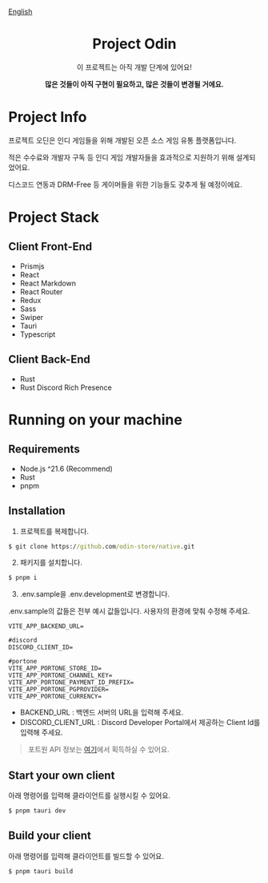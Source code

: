 [English](../README.md)

<div align="center">

# Project Odin

이 프로젝트는 아직 개발 단계에 있어요!

<b>많은 것들이 아직 구현이 필요하고, 많은 것들이 변경될 거에요.</b>

</div>

# Project Info

프로젝트 오딘은 인디 게임들을 위해 개발된
오픈 소스 게임 유통 플랫폼입니다.

적은 수수료와 개발자 구독 등
인디 게임 개발자들을 효과적으로 지원하기 위해 설계되었어요.

디스코드 연동과 DRM-Free 등
게이머들을 위한 기능들도 갖추게 될 예정이에요.

# Project Stack

## Client Front-End

- Prismjs
- React
- React Markdown
- React Router
- Redux
- Sass
- Swiper
- Tauri
- Typescript

## Client Back-End

- Rust
- Rust Discord Rich Presence

# Running on your machine

## Requirements

- Node.js ^21.6 (Recommend)
- Rust
- pnpm

## Installation

1. 프로젝트를 복제합니다.

```cmd
$ git clone https://github.com/odin-store/native.git
```

2. 패키지를 설치합니다.

```cmd
$ pnpm i
```

3. .env.sample을 .env.development로 변경합니다.

.env.sample의 값들은 전부 예시 값들입니다. 사용자의 환경에 맞춰 수정해 주세요.

```env
VITE_APP_BACKEND_URL=

#discord
DISCORD_CLIENT_ID=

#portone
VITE_APP_PORTONE_STORE_ID=
VITE_APP_PORTONE_CHANNEL_KEY=
VITE_APP_PORTONE_PAYMENT_ID_PREFIX=
VITE_APP_PORTONE_PGPROVIDER=
VITE_APP_PORTONE_CURRENCY=
```

- BACKEND_URL : 백엔드 서버의 URL을 입력해 주세요.
- DISCORD_CLIENT_URL : Discord Developer Portal에서 제공하는 Client Id를 입력해 주세요.

> 포트원 API 정보는 [여기](https://portone.io/)에서 획득하실 수 있어요.

## Start your own client

아래 명령어를 입력해 클라이언트를 실행시킬 수 있어요.

```cmd
$ pnpm tauri dev
```

## Build your client

아래 명령어를 입력해 클라이언트를 빌드할 수 있어요.

```cmd
$ pnpm tauri build
```
